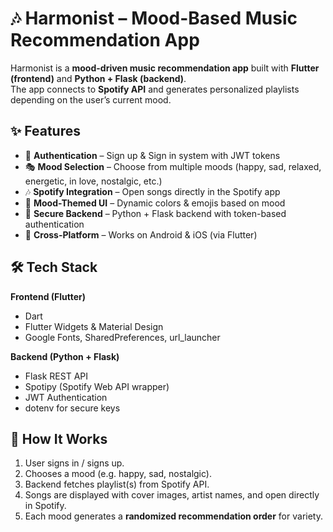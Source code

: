 # 🎶 Harmonist – Mood-Based Music Recommendation App  

Harmonist is a **mood-driven music recommendation app** built with **Flutter (frontend)** and **Python + Flask (backend)**.  
The app connects to **Spotify API** and generates personalized playlists depending on the user’s current mood.  



## ✨ Features  
- 🔐 **Authentication** – Sign up & Sign in system with JWT tokens  
- 🎭 **Mood Selection** – Choose from multiple moods (happy, sad, relaxed, energetic, in love, nostalgic, etc.)  
- 🎶 **Spotify Integration** – Open songs directly in the Spotify app  
- 🎨 **Mood-Themed UI** – Dynamic colors & emojis based on mood  
- 📜 **Secure Backend** – Python + Flask backend with token-based authentication  
- 📱 **Cross-Platform** – Works on Android & iOS (via Flutter)  



## 🛠️ Tech Stack  
**Frontend (Flutter)**  
- Dart  
- Flutter Widgets & Material Design  
- Google Fonts, SharedPreferences, url_launcher  

**Backend (Python + Flask)**  
- Flask REST API  
- Spotipy (Spotify Web API wrapper)  
- JWT Authentication  
- dotenv for secure keys  


## 🚀 How It Works  
1. User signs in / signs up.  
2. Chooses a mood (e.g. happy, sad, nostalgic).  
3. Backend fetches playlist(s) from Spotify API.  
4. Songs are displayed with cover images, artist names, and open directly in Spotify.  
5. Each mood generates a **randomized recommendation order** for variety.  



